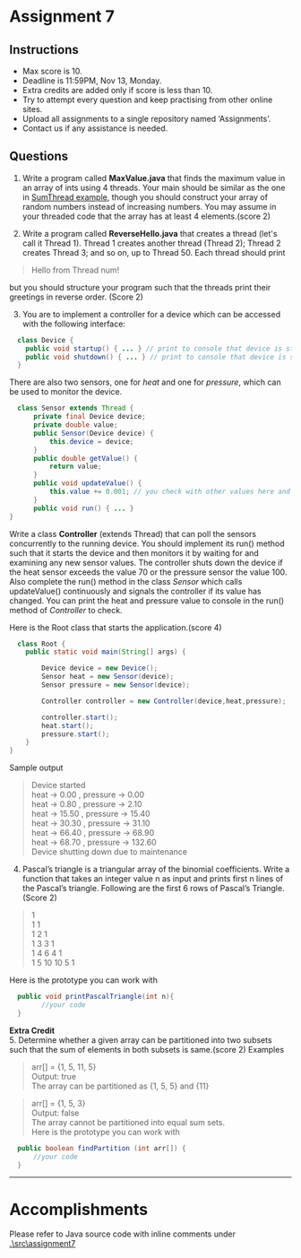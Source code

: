 # Assignment 7

## Instructions

*  Max score is 10.
*  Deadline is 11:59PM, Nov 13, Monday.
*  Extra credits are added only if score is less than 10.
*  Try to attempt every question and keep practising from other online sites.
*  Upload all assignments to a single repository named ‘Assignments’.
*  Contact us if any assistance is needed.

## Questions

1. Write a program called **MaxValue.java** that finds the maximum value in an array of ints using 4 threads. Your main should be similar as the one in [SumThread example](http://www.cs.carleton.edu/faculty/dmusican/cs348/java_multi/SumThread.java), though you should construct your array of random numbers instead of increasing numbers. You may assume in your threaded code that the array has at least 4 elements.(score 2)

2. Write a program called **ReverseHello.java** that creates a thread (let's call it Thread 1). Thread 1 creates another thread (Thread 2); Thread 2 creates Thread 3; and so on, up to Thread 50. Each thread should print 
> Hello from Thread num!     

but you should structure your program such that the threads print their greetings in reverse order. (Score 2)

3. You are to implement a controller for a device which can be accessed with the following interface: 
```java
  class Device {
    public void startup() { ... } // print to console that device is starting
    public void shutdown() { ... } // print to console that device is shutting down and exit
  }
```
There are also two sensors, one for *heat* and one for *pressure*, which can be used to monitor the device.  

```java
  class Sensor extends Thread {
      private final Device device;
      private double value;
      public Sensor(Device device) {
          this.device = device;
      }
      public double getValue() {
          return value;
      }
      public void updateValue() { 
          this.value += 0.001; // you check with other values here and see how it works
      }
      public void run() { ... }
}
```

Write a class **Controller** (extends Thread) that can poll the sensors concurrently to the running device. You should implement its run() method such that it starts the device and then monitors it by waiting for and examining any new sensor values. The controller shuts down the device if the heat sensor exceeds the value 70 or the pressure sensor the value 100. Also complete the run() method in the class *Sensor* which calls updateValue() continuously and signals the controller if its value has changed. You can print the heat and pressure value to console in the run() method of *Controller* to check.

Here is the Root class that starts the application.(score 4)

```java
  class Root {
    public static void main(String[] args) {

        Device device = new Device();
        Sensor heat = new Sensor(device);
        Sensor pressure = new Sensor(device);

        Controller controller = new Controller(device,heat,pressure);

        controller.start();
        heat.start();
        pressure.start();
    }
}
```
Sample output  
> Device started  
> heat ->  0.00 , pressure -> 0.00  
> heat ->  0.80 , pressure -> 2.10  
> heat ->  15.50 , pressure -> 15.40  
> heat ->  30.30 , pressure -> 31.10  
> heat ->  66.40 , pressure -> 68.90  
> heat ->  68.70 , pressure -> 132.60  
> Device shutting down due to maintenance

4. Pascal’s triangle is a triangular array of the binomial coefficients. Write a function that takes an integer value n as input and prints first n lines of the Pascal’s triangle. Following are the first 6 rows of Pascal’s Triangle.(Score 2)   
> 1  
> 1 1  
> 1 2 1   
> 1 3 3 1   
> 1 4 6 4 1   
> 1 5 10 10 5 1  

Here is the prototype you can work with  
```java
  public void printPascalTriangle(int n){
        //your code
  }
```

**Extra Credit**  
5. Determine whether a given array can be partitioned into two subsets such that the sum of elements in both subsets is same.(score 2) 
  Examples
> arr[] = {1, 5, 11, 5}  
> Output: true   
> The array can be partitioned as {1, 5, 5} and {11}  

> arr[] = {1, 5, 3}  
> Output: false   
> The array cannot be partitioned into equal sum sets.  
> Here is the prototype you can work with  

```java
  public boolean findPartition (int arr[]) {
      //your code
  }
```

---

# Accomplishments

Please refer to Java source code with inline comments under [.\src\assignment7](.\src\assignment7)
